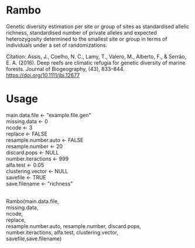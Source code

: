 # Rambo

Genetic diversity estimation per site or group of sites as standardised allelic richness, standardised number of private alleles and expected heterozygosity determined to the smallest site or group in terms of individuals under a set of randomizations.


Citation:
Assis, J., Coelho, N. C., Lamy, T., Valero, M., Alberto, F., & Serrão, E. A. (2016). Deep reefs are climatic refugia for genetic diversity of marine forests. Journal of Biogeography, (43), 833–844. https://doi.org/10.1111/jbi.12677


# Usage

main.data.file <- "example.file.gen" <br />
missing.data <- 0 <br />
ncode <- 3 <br />
replace <- FALSE <br />
resample.number.auto <- FALSE <br />
resample.number <- 20 <br />
discard.pops <- NULL <br />
number.iteractions <- 999 <br />
alfa.test <- 0.05 <br />
clustering.vector <- NULL <br />
savefile <- TRUE <br />
save.filename <- "richness" <br /> <br />

Rambo(main.data.file,  
      missing.data,  
      ncode,  
      replace,  
      resample.number.auto, 
      resample.number, 
      discard.pops,  
      number.iteractions, 
      alfa.test, 
      clustering.vector,  
      savefile,save.filename) <br /> <br />
      
